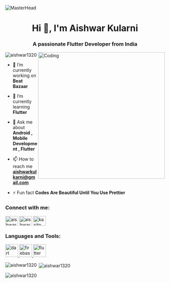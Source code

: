 ![MasterHead](https://www.digital-dividend.se/wp-content/uploads/2023/06/Flutter-App-Development.png)

<h1 align="center">Hi 👋, I'm Aishwar Kularni</h1>
<h3 align="center">A passionate Flutter Developer from India</h3>
<img align="right" alt="Coding" width="400" src="https://cdn.dribbble.com/users/1162077/screenshots/3848914/programmer.gif">

<p align="left"> <img src="https://komarev.com/ghpvc/?username=aishwar1320&label=Profile%20views&color=0e75b6&style=flat" alt="aishwar1320" /> </p>

- 🔭 I’m currently working on **Beat Bazaar**

- 🌱 I’m currently learning **Flutter**

- 💬 Ask me about **Android , Mobile Development , Flutter**

- 📫 How to reach me **aishwarkulkarni@gmail.com**

- ⚡ Fun fact **Codes Are Beautiful Until You Use Prettier**

<h3 align="left">Connect with me:</h3>
<p align="left">
<a href="https://linkedin.com/in/aishwar-kulkarni-19202325b" target="blank"><img align="center" src="https://raw.githubusercontent.com/rahuldkjain/github-profile-readme-generator/master/src/images/icons/Social/linked-in-alt.svg" alt="aishwar-kulkarni-19202325b" height="30" width="40" /></a>
<a href="https://instagram.com/aishwar_kulkarni" target="blank"><img align="center" src="https://raw.githubusercontent.com/rahuldkjain/github-profile-readme-generator/master/src/images/icons/Social/instagram.svg" alt="aishwar_kulkarni" height="30" width="40" /></a>
<a href="https://www.youtube.com/c/kasito" target="blank"><img align="center" src="https://raw.githubusercontent.com/rahuldkjain/github-profile-readme-generator/master/src/images/icons/Social/youtube.svg" alt="kasito" height="30" width="40" /></a>
</p>

<h3 align="left">Languages and Tools:</h3>
<p align="left"> <a href="https://dart.dev" target="_blank" rel="noreferrer"> <img src="https://www.vectorlogo.zone/logos/dartlang/dartlang-icon.svg" alt="dart" width="40" height="40"/> </a> <a href="https://firebase.google.com/" target="_blank" rel="noreferrer"> <img src="https://www.vectorlogo.zone/logos/firebase/firebase-icon.svg" alt="firebase" width="40" height="40"/> </a> <a href="https://flutter.dev" target="_blank" rel="noreferrer"> <img src="https://www.vectorlogo.zone/logos/flutterio/flutterio-icon.svg" alt="flutter" width="40" height="40"/> </a> </p>

<p><img align="left" src="https://github-readme-stats.vercel.app/api/top-langs?username=aishwar1320&show_icons=true&locale=en&layout=compact&theme=tokyonight&v=1" alt="aishwar1320" />
</p>

<p>&nbsp;<img align="center" src="https://github-readme-stats.vercel.app/api?username=aishwar1320&show_icons=true&locale=en&layout=compact&theme=tokyonight" alt="aishwar1320" /></p>

<p><img align="center" src="https://github-readme-streak-stats.herokuapp.com/?user=aishwar1320&layout=compact&theme=tokyonight" alt="aishwar1320" /></p>
